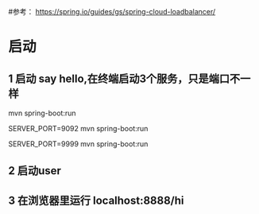 
#参考：
https://spring.io/guides/gs/spring-cloud-loadbalancer/


# 启动
## 1 启动 say hello,在终端启动3个服务，只是端口不一样
mvn spring-boot:run

SERVER_PORT=9092 mvn spring-boot:run

SERVER_PORT=9999 mvn spring-boot:run

## 2 启动user

## 3 在浏览器里运行 localhost:8888/hi




